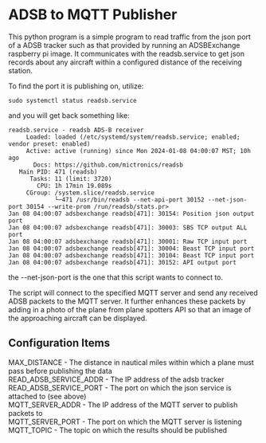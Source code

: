 # ADSB to MQTT Publisher

This python program is a simple program to read traffic from the json port of a ADSB tracker such as that provided
by running an ADSBExchange raspberry pi image.  It communicates with the readsb.service to get json records about
any aircraft within a configured distance of the receiving station.

To find the port it is publishing on, utilize:

```
sudo systemctl status readsb.service
```

and you will get back something like:

```
readsb.service - readsb ADS-B receiver
     Loaded: loaded (/etc/systemd/system/readsb.service; enabled; vendor preset: enabled)
     Active: active (running) since Mon 2024-01-08 04:00:07 MST; 10h ago
       Docs: https://github.com/mictronics/readsb
   Main PID: 471 (readsb)
      Tasks: 11 (limit: 3720)
        CPU: 1h 17min 19.089s
     CGroup: /system.slice/readsb.service
             └─471 /usr/bin/readsb --net-api-port 30152 --net-json-port 30154 --write-prom /run/readsb/stats.pr>
Jan 08 04:00:07 adsbexchange readsb[471]: 30154: Position json output port
Jan 08 04:00:07 adsbexchange readsb[471]: 30003: SBS TCP output ALL port
Jan 08 04:00:07 adsbexchange readsb[471]: 30001: Raw TCP input port
Jan 08 04:00:07 adsbexchange readsb[471]: 30004: Beast TCP input port
Jan 08 04:00:07 adsbexchange readsb[471]: 30104: Beast TCP input port
Jan 08 04:00:07 adsbexchange readsb[471]: 30152: API output port
```

the --net-json-port is the one that this script wants to connect to.

The script will connect to the specified MQTT server and send any received ADSB packets to the MQTT server.  It
further enhances these packets by adding in a photo of the plane from plane spotters API so that an image of the
approaching aircraft can be displayed.

## Configuration Items

MAX_DISTANCE - The distance in nautical miles within which a plane must pass before publishing the data<br/>
READ_ADSB_SERVICE_ADDR - The IP address of the adsb tracker<br/>
READ_ADSB_SERVICE_PORT - The port on which the json service is attached to (see above)<br/>
MQTT_SERVER_ADDR - The IP address of the MQTT server to publish packets to<br/>
MQTT_SERVER_PORT - The port on which the MQTT server is listening<br/>
MQTT_TOPIC - The topic on which the results should be published<br/>

